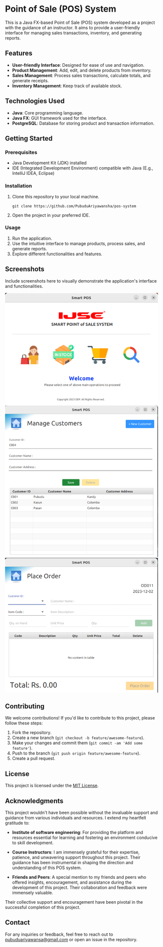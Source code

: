 # Point of Sale (POS) System

This is a Java FX-based Point of Sale (POS) system developed as a project with the guidance of an instructor. It aims to provide a user-friendly interface for managing sales transactions, inventory, and generating reports.

## Features

- **User-friendly Interface**: Designed for ease of use and navigation.
- **Product Management**: Add, edit, and delete products from inventory.
- **Sales Management**: Process sales transactions, calculate totals, and generate receipts.
- **Inventory Management**: Keep track of available stock.


## Technologies Used

- **Java**: Core programming language.
- **Java FX**: GUI framework used for the interface.
- **PostgreSQL**: Database for storing product and transaction information.

## Getting Started

### Prerequisites

- Java Development Kit (JDK) installed
- IDE (Integrated Development Environment) compatible with Java (E.g., IntelliJ IDEA, Eclipse)

### Installation

1. Clone this repository to your local machine.
    ```
    git clone https://github.com/PubuduAriyawansha/pos-system
    ```

2. Open the project in your preferred IDE.

### Usage

1. Run the application.
2. Use the intuitive interface to manage products, process sales, and generate reports.
3. Explore different functionalities and features.

## Screenshots

Include screenshots here to visually demonstrate the application's interface and functionalities.

![POS System Interface](screenshots/main-interface.png)
![POS System Interface](screenshots/manage-customer.png)
![POS System Interface](screenshots/manage-orders.png)

## Contributing

We welcome contributions! If you'd like to contribute to this project, please follow these steps:
1. Fork the repository.
2. Create a new branch (`git checkout -b feature/awesome-feature`).
3. Make your changes and commit them (`git commit -am 'Add some feature'`).
4. Push to the branch (`git push origin feature/awesome-feature`).
5. Create a pull request.

## License

This project is licensed under the [MIT License](License.txt).

## Acknowledgments

This project wouldn't have been possible without the invaluable support and guidance from various individuals and resources. I extend my heartfelt gratitude to:

- **Institute of software engineering**: For providing the platform and resources essential for learning and fostering an environment conducive to skill development.
  
- **Course Instructors**: I am immensely grateful for their expertise, patience, and unwavering support throughout this project. Their guidance has been instrumental in shaping the direction and understanding of this POS system.

- **Friends and Peers**: A special mention to my friends and peers who offered insights, encouragement, and assistance during the development of this project. Their collaboration and feedback were immensely valuable.

Their collective support and encouragement have been pivotal in the successful completion of this project.


## Contact

For any inquiries or feedback, feel free to reach out to pubuduariyawansa@gmail.com or open an issue in the repository.